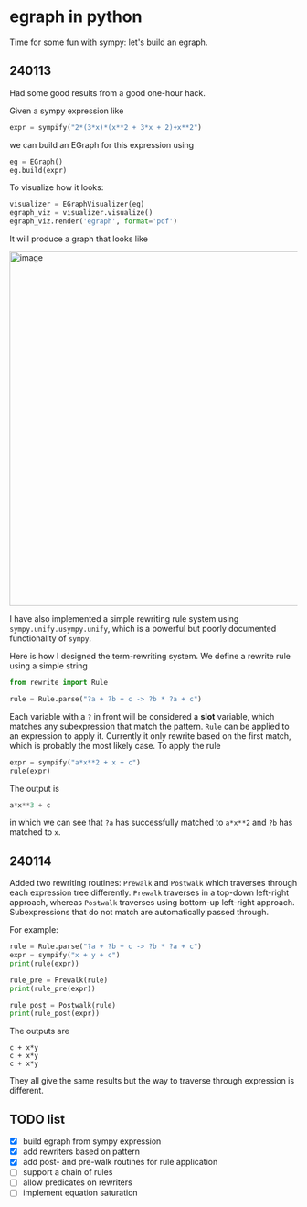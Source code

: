 # egraph in python
Time for some fun with sympy: let's build an egraph.

## 240113
Had some good results from a good one-hour hack.

Given a sympy expression like
```python
expr = sympify("2*(3*x)*(x**2 + 3*x + 2)+x**2")
```
we can build an EGraph for this expression using
```python
eg = EGraph()
eg.build(expr)
```
To visualize how it looks:
```python
visualizer = EGraphVisualizer(eg)
egraph_viz = visualizer.visualize()
egraph_viz.render('egraph', format='pdf')
```
It will produce a graph that looks like

<img width="620" alt="image" src="https://github.com/guanyilun/scratch/assets/1038228/7b91cb47-0155-459f-9ed4-725b2357f6f6">

I have also implemented a simple rewriting rule system using `sympy.unify.usympy.unify`,
which is a powerful but poorly documented functionality of `sympy`.

Here is how I designed the term-rewriting system. We define a rewrite rule using
a simple string
```python
from rewrite import Rule

rule = Rule.parse("?a + ?b + c -> ?b * ?a + c")
```
Each variable with a `?` in front will be considered a **slot** variable, which
matches any subexpression that match the pattern. `Rule` can be applied to
an expression to apply it. Currently it only rewrite based on the first match,
which is probably the most likely case. To apply the rule
```python
expr = sympify("a*x**2 + x + c")
rule(expr)
```
The output is
```python
a*x**3 + c
```
in which we can see that `?a` has successfully matched to `a*x**2` and `?b` has
matched to `x`.

## 240114
Added two rewriting routines: `Prewalk` and `Postwalk` which traverses through each expression tree differently. `Prewalk` traverses in a top-down left-right approach, whereas `Postwalk` traverses using bottom-up left-right approach. Subexpressions that do not match are automatically passed through.

For example:
```python
rule = Rule.parse("?a + ?b + c -> ?b * ?a + c")
expr = sympify("x + y + c")
print(rule(expr))

rule_pre = Prewalk(rule)
print(rule_pre(expr))

rule_post = Postwalk(rule)
print(rule_post(expr))
```
The outputs are
```
c + x*y
c + x*y
c + x*y
```
They all give the same results but the way to traverse through expression is different.

## TODO list
- [X] build egraph from sympy expression
- [X] add rewriters based on pattern
- [X] add post- and pre-walk routines for rule application
- [ ] support a chain of rules
- [ ] allow predicates on rewriters
- [ ] implement equation saturation
